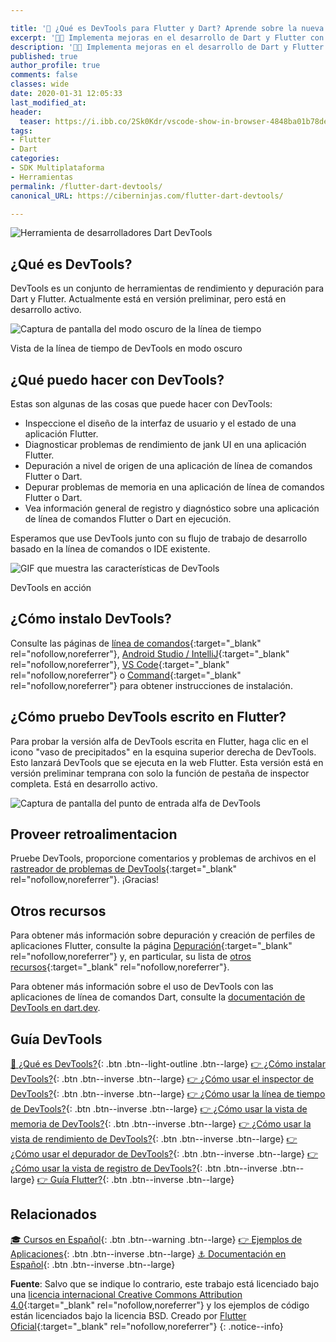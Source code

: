 ```yaml
---

title: '🚀 ¿Qué es DevTools para Flutter y Dart? Aprende sobre la nueva herramienta de desarrollo'
excerpt: '👩‍🚀 Implementa mejoras en el desarrollo de Dart y Flutter con la herramienta DevTools creada por Google.'
description: '👩‍🚀 Implementa mejoras en el desarrollo de Dart y Flutter con la herramienta DevTools creada por Google.'
published: true
author_profile: true
comments: false
classes: wide
date: 2020-01-31 12:05:33
last_modified_at: 
header:
  teaser: https://i.ibb.co/2Sk0Kdr/vscode-show-in-browser-4848ba01b78de1138104589c726b1dd8a845364356b9d50dffdffd36dbf20887.png
tags:
- Flutter
- Dart
categories:
- SDK Multiplataforma
- Herramientas
permalink: /flutter-dart-devtools/
canonical_URL: https://ciberninjas.com/flutter-dart-devtools/

---
```


![Herramienta de desarrolladores Dart DevTools](https://i.ibb.co/2Sk0Kdr/vscode-show-in-browser-4848ba01b78de1138104589c726b1dd8a845364356b9d50dffdffd36dbf20887.png "Herramienta de desarrolladores Dart DevTools")

## ¿Qué es DevTools?

DevTools es un conjunto de herramientas de rendimiento y depuración para Dart y Flutter. Actualmente está en versión preliminar, pero está en desarrollo activo.

![Captura de pantalla del modo oscuro de la línea de tiempo](https://flutter.dev/assets/tools/devtools/timeline-dark-mode-900678f534f0bd55edd3f75c129c40005720bbd674c09f72126b3931b4509b02.png)

Vista de la línea de tiempo de DevTools en modo oscuro

## ¿Qué puedo hacer con DevTools?

Estas son algunas de las cosas que puede hacer con DevTools:

- Inspeccione el diseño de la interfaz de usuario y el estado de una aplicación Flutter.
- Diagnosticar problemas de rendimiento de jank UI en una aplicación Flutter.
- Depuración a nivel de origen de una aplicación de línea de comandos Flutter o Dart.
- Depurar problemas de memoria en una aplicación de línea de comandos Flutter o Dart.
- Vea información general de registro y diagnóstico sobre una aplicación de línea de comandos Flutter o Dart en ejecución.

Esperamos que use DevTools junto con su flujo de trabajo de desarrollo basado en la línea de comandos o IDE existente.

![GIF que muestra las características de DevTools](https://flutter.dev/assets/tools/devtools/inspector-3e6fa95156e6a794c715af44e0a85e45609c710f3fe20a24dfac5002fa8d58e0.gif)

DevTools en acción

## ¿Cómo instalo DevTools?

Consulte las páginas de [línea de comandos](https://flutter.dev/docs/development/tools/devtools/cli){:target="_blank" rel="nofollow,noreferrer"}, [Android Studio / IntelliJ](https://flutter.dev/docs/development/tools/devtools/android-studio){:target="_blank" rel="nofollow,noreferrer"}, [VS Code](https://flutter.dev/docs/development/tools/devtools/vscode){:target="_blank" rel="nofollow,noreferrer"} o [Command](https://flutter.dev/docs/development/tools/devtools/cli){:target="_blank" rel="nofollow,noreferrer"} para obtener instrucciones de instalación.

## ¿Cómo pruebo DevTools escrito en Flutter?

Para probar la versión alfa de DevTools escrita en Flutter, haga clic en el icono "vaso de precipitados" en la esquina superior derecha de DevTools. Esto lanzará DevTools que se ejecuta en la web Flutter. Esta versión está en versión preliminar temprana con solo la función de pestaña de inspector completa. Está en desarrollo activo.

![Captura de pantalla del punto de entrada alfa de DevTools](https://flutter.dev/assets/tools/devtools/devtools_alpha_entrypoint-f608a371abb52b896949f65675ae57929da0dfaba428020b1504e3acb25f732f.png)

## Proveer retroalimentacion

Pruebe DevTools, proporcione comentarios y problemas de archivos en el [rastreador de problemas de DevTools](https://github.com/flutter/devtools/issues){:target="_blank" rel="nofollow,noreferrer"}. ¡Gracias!

## Otros recursos

Para obtener más información sobre depuración y creación de perfiles de aplicaciones Flutter, consulte la página [Depuración](https://flutter.dev/docs/testing/debugging){:target="_blank" rel="nofollow,noreferrer"} y, en particular, su lista de [otros recursos](https://flutter.dev/docs/testing/debugging#other-resources){:target="_blank" rel="nofollow,noreferrer"}.

Para obtener más información sobre el uso de DevTools con las aplicaciones de línea de comandos Dart, consulte la [documentación de DevTools en dart.dev](https://dart.dev/tools/dart-devtools).

## Guía DevTools

[📌 ¿Qué es DevTools?](/flutter-dart-devtools/){: .btn .btn--light-outline .btn--large} [👉 ¿Cómo instalar DevTools?](/flutter-dart-devtools-como-instalar/){: .btn .btn--inverse .btn--large} [👉 ¿Cómo usar el inspector de DevTools?](/flutter-dart-devtools-inspector/){: .btn .btn--inverse .btn--large} [👉 ¿Cómo usar la línea de tiempo de DevTools?](/flutter-dart-devtools-linea-tiempo/){: .btn .btn--inverse .btn--large} [👉 ¿Cómo usar la vista de memoria de DevTools?](/flutter-dart-devtools-vista-memoria/){: .btn .btn--inverse .btn--large} [👉 ¿Cómo usar la vista de rendimiento de DevTools?](/flutter-dart-devtools-vista-rendimiento/){: .btn .btn--inverse .btn--large} [👉 ¿Cómo usar el depurador de DevTools?](/flutter-dart-devtools-depurador/){: .btn .btn--inverse .btn--large} [👉 ¿Cómo usar la vista de registro de DevTools?](/flutter-dart-devtools-vista-registro/){: .btn .btn--inverse .btn--large} [👉 Guía Flutter?](/que-es-flutter-y-por-que-debes-aprenderlo/){: .btn .btn--inverse .btn--large}

## Relacionados

[🎓 Cursos en Español](/cursos-tecnologia/#flutter){: .btn .btn--warning .btn--large} [👉 Ejemplos de Aplicaciones](/flutter-aplicaciones-ejemplos/){: .btn .btn--inverse .btn--large} [⚓ Documentación en Español](https://flutter-es.io/docs/get-started/install){: .btn .btn--inverse .btn--large}

**Fuente**: Salvo que se indique lo contrario, este trabajo está licenciado bajo una [licencia internacional Creative Commons Attribution 4.0](https://creativecommons.org/licenses/by/4.0){:target="_blank" rel="nofollow,noreferrer"} y los ejemplos de código están licenciados bajo la licencia BSD. Creado por [Flutter Oficial](https://flutter.dev/docs/development/tools/devtools){:target="_blank" rel="nofollow,noreferrer"}
{: .notice--info}
